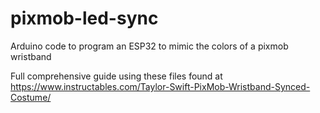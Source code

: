 # pixmob-led-sync
Arduino code to program an ESP32 to mimic the colors of a pixmob wristband

Full comprehensive guide using these files found at https://www.instructables.com/Taylor-Swift-PixMob-Wristband-Synced-Costume/
